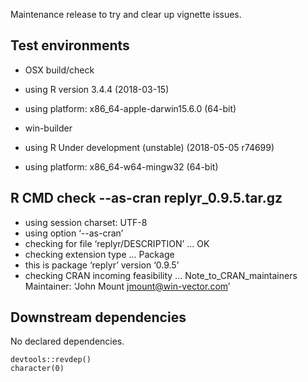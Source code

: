 
Maintenance release to try and clear up vignette issues.

## Test environments

  * OSX build/check
  * using R version 3.4.4 (2018-03-15)
  * using platform: x86_64-apple-darwin15.6.0 (64-bit)


  * win-builder 
  * using R Under development (unstable) (2018-05-05 r74699)
  * using platform: x86_64-w64-mingw32 (64-bit)

## R CMD check --as-cran replyr_0.9.5.tar.gz 

  * using session charset: UTF-8
  * using option ‘--as-cran’
  * checking for file ‘replyr/DESCRIPTION’ ... OK
  * checking extension type ... Package
  * this is package ‘replyr’ version ‘0.9.5’
  * checking CRAN incoming feasibility ... Note_to_CRAN_maintainers
  Maintainer: ‘John Mount <jmount@win-vector.com>’



## Downstream dependencies

No declared dependencies.

    devtools::revdep()
    character(0)

